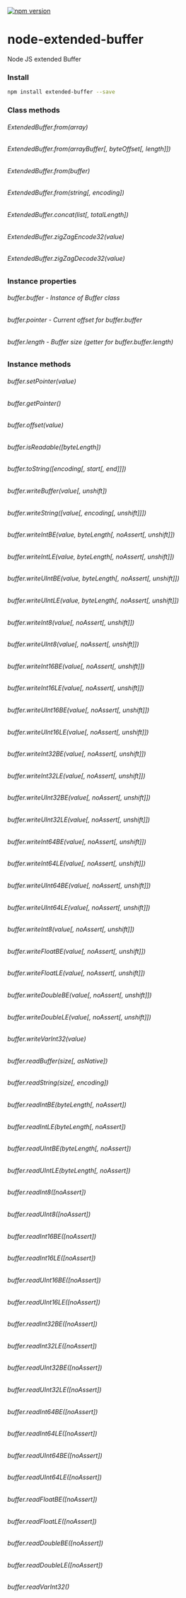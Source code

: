 [![npm version](https://badge.fury.io/js/extended-buffer.svg)](https://badge.fury.io/js/extended-buffer)
# node-extended-buffer
Node JS extended Buffer

### Install
```bash
npm install extended-buffer --save
```

### Class methods
###### ExtendedBuffer.from(array)
###### ExtendedBuffer.from(arrayBuffer[, byteOffset[, length]])
###### ExtendedBuffer.from(buffer)
###### ExtendedBuffer.from(string[, encoding])
###### ExtendedBuffer.concat(list[, totalLength])
###### ExtendedBuffer.zigZagEncode32(value)
###### ExtendedBuffer.zigZagDecode32(value)

### Instance properties
###### buffer.buffer - Instance of Buffer class
###### buffer.pointer - Current offset for buffer.buffer
###### buffer.length - Buffer size (getter for buffer.buffer.length)

### Instance methods
###### buffer.setPointer(value)
###### buffer.getPointer()
###### buffer.offset(value)
###### buffer.isReadable([byteLength])
###### buffer.toString([encoding[, start[, end]]])
###### buffer.writeBuffer(value[, unshift])
###### buffer.writeString([value[, encoding[, unshift]]])
###### buffer.writeIntBE(value, byteLength[, noAssert[, unshift]])
###### buffer.writeIntLE(value, byteLength[, noAssert[, unshift]])
###### buffer.writeUIntBE(value, byteLength[, noAssert[, unshift]])
###### buffer.writeUIntLE(value, byteLength[, noAssert[, unshift]])
###### buffer.writeInt8(value[, noAssert[, unshift]])
###### buffer.writeUInt8(value[, noAssert[, unshift]])
###### buffer.writeInt16BE(value[, noAssert[, unshift]])
###### buffer.writeInt16LE(value[, noAssert[, unshift]])
###### buffer.writeUInt16BE(value[, noAssert[, unshift]])
###### buffer.writeUInt16LE(value[, noAssert[, unshift]])
###### buffer.writeInt32BE(value[, noAssert[, unshift]])
###### buffer.writeInt32LE(value[, noAssert[, unshift]])
###### buffer.writeUInt32BE(value[, noAssert[, unshift]])
###### buffer.writeUInt32LE(value[, noAssert[, unshift]])
###### buffer.writeInt64BE(value[, noAssert[, unshift]])
###### buffer.writeInt64LE(value[, noAssert[, unshift]])
###### buffer.writeUInt64BE(value[, noAssert[, unshift]])
###### buffer.writeUInt64LE(value[, noAssert[, unshift]])
###### buffer.writeInt8(value[, noAssert[, unshift]])
###### buffer.writeFloatBE(value[, noAssert[, unshift]])
###### buffer.writeFloatLE(value[, noAssert[, unshift]])
###### buffer.writeDoubleBE(value[, noAssert[, unshift]])
###### buffer.writeDoubleLE(value[, noAssert[, unshift]])
###### buffer.writeVarInt32(value)
###### buffer.readBuffer(size[, asNative])
###### buffer.readString(size[, encoding])
###### buffer.readIntBE(byteLength[, noAssert])
###### buffer.readIntLE(byteLength[, noAssert])
###### buffer.readUIntBE(byteLength[, noAssert])
###### buffer.readUIntLE(byteLength[, noAssert])
###### buffer.readInt8([noAssert])
###### buffer.readUInt8([noAssert])
###### buffer.readInt16BE([noAssert])
###### buffer.readInt16LE([noAssert])
###### buffer.readUInt16BE([noAssert])
###### buffer.readUInt16LE([noAssert])
###### buffer.readInt32BE([noAssert])
###### buffer.readInt32LE([noAssert])
###### buffer.readUInt32BE([noAssert])
###### buffer.readUInt32LE([noAssert])
###### buffer.readInt64BE([noAssert])
###### buffer.readInt64LE([noAssert])
###### buffer.readUInt64BE([noAssert])
###### buffer.readUInt64LE([noAssert])
###### buffer.readFloatBE([noAssert])
###### buffer.readFloatLE([noAssert])
###### buffer.readDoubleBE([noAssert])
###### buffer.readDoubleLE([noAssert])
###### buffer.readVarInt32()

